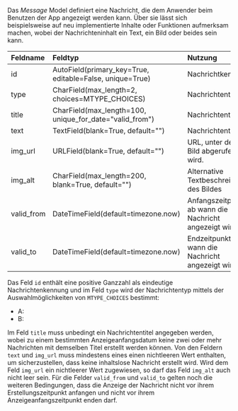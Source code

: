 Das *Message* Model definiert eine Nachricht, die dem Anwender beim Benutzen der App angezeigt werden kann. Über sie lässt sich beispielsweise auf neu implementierte Inhalte oder Funktionen aufmerksam machen, wobei der Nachrichteninhalt ein Text, ein Bild oder beides sein kann. 

| Feldname | Feldtyp | Nutzung |
| :--- | :--- | :--- |
| id | AutoField(primary_key=True, editable=False, unique=True) | Nachrichtkennung |
| type | CharField(max_length=2, choices=MTYPE_CHOICES) | Nachrichtentyp |
| title | CharField(max_length=100, unique_for_date="valid_from") | Nachrichtentitel |
| text | TextField(blank=True, default="") | Nachrichtentext |
| img_url | URLField(blank=True, default="") | URL, unter der ein Bild abgerufen wird. |
| img_alt | CharField(max_length=200, blank=True, default="") | Alternative Textbeschreibung des Bildes |
| valid_from | DateTimeField(default=timezone.now) | Anfangszeitpunkt, ab wann die Nachricht angezeigt wird. |
| valid_to | DateTimeField(default=timezone.now) | Endzeitpunkt, bis wann die Nachricht angezeigt wird. |

Das Feld `id` enthält eine positive Ganzzahl als eindeutige Nachrichtenkennung und im Feld `type` wird der Nachrichtentyp mittels der Auswahlmöglichkeiten von `MTYPE_CHOICES` bestimmt:
* A:
* B:

Im Feld `title` muss unbedingt ein Nachrichtentitel angegeben werden, wobei zu einem bestimmten Anzeigeanfangsdatum keine zwei oder mehr Nachrichten mit demselben Titel erstellt werden können. Von den Feldern `text` und `img_url` muss mindestens eines einen nichtleeren Wert enthalten, um sicherzustellen, dass keine inhaltslose Nachricht erstellt wird. Wird dem Feld `img_url` ein nichtleerer Wert zugewiesen, so darf das Feld `img_alt` auch nicht leer sein. Für die Felder `valid_from` und `valid_to` gelten noch die weiteren Bedingungen, dass die Anzeige der Nachricht nicht vor ihrem Erstellungszeitpunkt anfangen und nicht vor ihrem Anzeigeanfangszeitpunkt enden darf.
